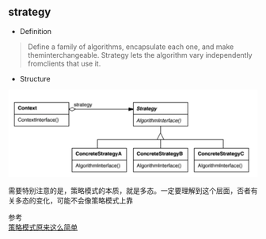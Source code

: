 ## strategy

- Definition

>Define a family of algorithms, encapsulate each one, and make theminterchangeable. Strategy lets the algorithm vary independently fromclients that use it.

- Structure

<img width="700"  src="img/strategy.png"/>

需要特别注意的是，策略模式的本质，就是多态。一定要理解到这个层面，否者有关多态的变化，可能不会像策略模式上靠

参考<br>
[策略模式原来这么简单](https://juejin.im/post/5c25b8bcf265da61117a5ea1#heading-1)

